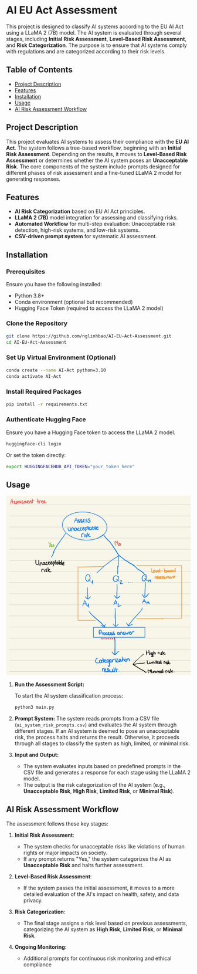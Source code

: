 # AI EU Act Assessment

This project is designed to classify AI systems according to the EU AI Act using a LLaMA 2 (7B) model. The AI system is evaluated through several stages, including **Initial Risk Assessment**, **Level-Based Risk Assessment**, and **Risk Categorization**. The purpose is to ensure that AI systems comply with regulations and are categorized according to their risk levels.

## Table of Contents
- [Project Description](#project-description)
- [Features](#features)
- [Installation](#installation)
- [Usage](#usage)
- [AI Risk Assessment Workflow](#ai-risk-assessment-workflow)

## Project Description

This project evaluates AI systems to assess their compliance with the **EU AI Act**. The system follows a tree-based workflow, beginning with an **Initial Risk Assessment**. Depending on the results, it moves to **Level-Based Risk Assessment** or determines whether the AI system poses an **Unacceptable Risk**. The core components of the system include prompts designed for different phases of risk assessment and a fine-tuned LLaMA 2 model for generating responses.

## Features
- **AI Risk Categorization** based on EU AI Act principles.
- **LLaMA 2 (7B)** model integration for assessing and classifying risks.
- **Automated Workflow** for multi-step evaluation: Unacceptable risk detection, high-risk systems, and low-risk systems.
- **CSV-driven prompt system** for systematic AI assessment.

## Installation

### Prerequisites

Ensure you have the following installed:
- Python 3.8+
- Conda environment (optional but recommended)
- Hugging Face Token (required to access the LLaMA 2 model)

### Clone the Repository
```bash
git clone https://github.com/nglinhbao/AI-EU-Act-Assessment.git
cd AI-EU-Act-Assessment
```

### Set Up Virtual Environment (Optional)
```bash
conda create --name AI-Act python=3.10
conda activate AI-Act
```

### Install Required Packages
```bash
pip install -r requirements.txt
```

### Authenticate Hugging Face
Ensure you have a Hugging Face token to access the LLaMA 2 model.

```bash
huggingface-cli login
```

Or set the token directly:
```bash
export HUGGINGFACEHUB_API_TOKEN="your_token_here"
```

## Usage

![Workflow](./workflow.png)

1. **Run the Assessment Script:**

   To start the AI system classification process:
   ```bash
   python3 main.py
   ```

2. **Prompt System:**
   The system reads prompts from a CSV file (`ai_system_risk_prompts.csv`) and evaluates the AI system through different stages. If an AI system is deemed to pose an unacceptable risk, the process halts and returns the result. Otherwise, it proceeds through all stages to classify the system as high, limited, or minimal risk.

3. **Input and Output:**
   - The system evaluates inputs based on predefined prompts in the CSV file and generates a response for each stage using the LLaMA 2 model.
   - The output is the risk categorization of the AI system (e.g., **Unacceptable Risk**, **High Risk**, **Limited Risk**, or **Minimal Risk**).

## AI Risk Assessment Workflow

The assessment follows these key stages:

1. **Initial Risk Assessment**: 
   - The system checks for unacceptable risks like violations of human rights or major impacts on society.
   - If any prompt returns "Yes," the system categorizes the AI as **Unacceptable Risk** and halts further assessment.

2. **Level-Based Risk Assessment**: 
   - If the system passes the initial assessment, it moves to a more detailed evaluation of the AI's impact on health, safety, and data privacy.
   
3. **Risk Categorization**: 
   - The final stage assigns a risk level based on previous assessments, categorizing the AI system as **High Risk**, **Limited Risk**, or **Minimal Risk**.

4. **Ongoing Monitoring**: 
   - Additional prompts for continuous risk monitoring and ethical compliance
